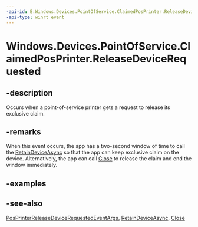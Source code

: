 ----api-id: E:Windows.Devices.PointOfService.ClaimedPosPrinter.ReleaseDeviceRequested
-api-type: winrt event
---<!-- Event syntaxpublic event Windows.Foundation.TypedEventHandler ReleaseDeviceRequested<Windows.Devices.PointOfService.ClaimedPosPrinter,  Windows.Devices.PointOfService.PosPrinterReleaseDeviceRequestedEventArgs>--># Windows.Devices.PointOfService.ClaimedPosPrinter.ReleaseDeviceRequested## -descriptionOccurs when a point-of-service printer gets a request to release its exclusive claim.## -remarksWhen this event occurs, the app has a two-second window of time to call the [RetainDeviceAsync](claimedposprinter_retaindeviceasync.md) so that the app can keep exclusive claim on the device. Alternatively, the app can call [Close](claimedposprinter_close.md) to release the claim and end the window immediately.## -examples## -see-also[PosPrinterReleaseDeviceRequestedEventArgs](posprinterreleasedevicerequestedeventargs.md), [RetainDeviceAsync](claimedposprinter_retaindeviceasync.md), [Close](claimedposprinter_close.md)